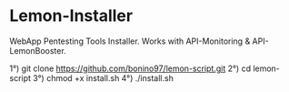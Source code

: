 # Lemon-Installer
 WebApp Pentesting Tools Installer. Works with API-Monitoring & API-LemonBooster.
 
 1°) git clone https://github.com/bonino97/lemon-script.git
 2°) cd lemon-script
 3°) chmod +x install.sh
 4°) ./install.sh
